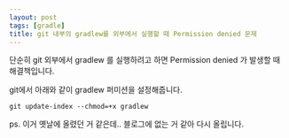```yaml
---
layout: post
tags: [gradle]
title: git 내부의 gradlew를 외부에서 실행할 때 Permission denied 문제
---
```


단순히 git 외부에서 gradlew 를 실행하려고 하면 Permission denied 가 발생할 때 해결책입니다.

git에서 아래와 같이 gradlew 퍼미션을 설정해줍니다.
```
git update-index --chmod=+x gradlew
```

ps.
이거 옛날에 올렸던 거 같은데.. 블로그에 없는 거 같아 다시 올립니다.